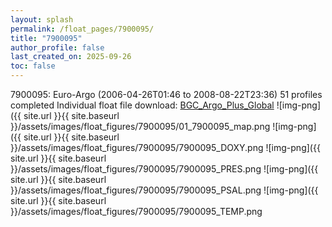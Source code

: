 ```yaml
---
layout: splash
permalink: /float_pages/7900095/
title: "7900095"
author_profile: false
last_created_on: 2025-09-26
toc: false
---
```

 
7900095: Euro-Argo (2006-04-26T01:46 to 2008-08-22T23:36)
51 profiles completed
Individual float file download: [BGC_Argo_Plus_Global](https://ftp.soest.hawaii.edu/bgc_argo_plus/Individual_Floats/outliers_removed/7900095_Sprof_processed.nc)
![img-png]({{ site.url }}{{ site.baseurl }}/assets/images/float_figures/7900095/01_7900095_map.png
![img-png]({{ site.url }}{{ site.baseurl }}/assets/images/float_figures/7900095/7900095_DOXY.png
![img-png]({{ site.url }}{{ site.baseurl }}/assets/images/float_figures/7900095/7900095_PRES.png
![img-png]({{ site.url }}{{ site.baseurl }}/assets/images/float_figures/7900095/7900095_PSAL.png
![img-png]({{ site.url }}{{ site.baseurl }}/assets/images/float_figures/7900095/7900095_TEMP.png
